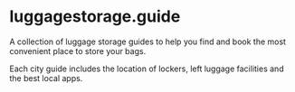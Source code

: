 # luggagestorage.guide

A collection of luggage storage guides to help you find and book the most convenient place to store your bags.

Each city guide includes the location of lockers, left luggage facilities and the best local apps.
